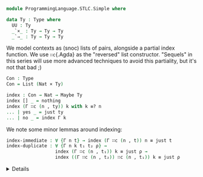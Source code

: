 <!--
```agda
open import 1Lab.Type
open import 1Lab.Path


open import Data.Nat

open import Data.Maybe
open import Data.List

open import Data.Bool

open import Data.Dec

open import Data.Sum

```
-->

```agda
module ProgrammingLanguage.STLC.Simple where
```

```agda
data Ty : Type where
  UU : Ty
  _`×_ : Ty → Ty → Ty
  _`⇒_ : Ty → Ty → Ty
```

We model contexts as (snoc) lists of pairs, alongside a partial
index function. We use `∷c`{.Agda} as the "reversed" list constructor.
"Sequels" in this series will use more advanced techniques to avoid
this partiality, but it's not that bad ;)

```agda
Con : Type
Con = List (Nat × Ty)
```

<!--
```agda
infixl 10 _∷c_
pattern _∷c_ Γ x = x ∷ Γ
```
-->

```agda
index : Con → Nat → Maybe Ty
index [] _ = nothing
index (Γ ∷c (n , ty)) k with k ≡? n
... | yes _ = just ty
... | no _ = index Γ k
```

We note some minor lemmas around indexing:
```agda
index-immediate : ∀ {Γ n t} → index (Γ ∷c (n , t)) n ≡ just t
index-duplicate : ∀ {Γ n k t₁ t₂ ρ} →
                  index (Γ ∷c (n , t₁)) k ≡ just ρ →
                  index ((Γ ∷c (n , t₂)) ∷c (n , t₁)) k ≡ just ρ
```
<details>
```agda
index-immediate {Γ} {n} {t} with n ≡? n
... | yes a = refl
... | no ¬a = absurd (¬a refl)

index-duplicate {Γ} {n} {k} {t₁} {t₂} {ρ} q with k ≡? n
... | yes a = q
... | no ¬a with k ≡? n
... | yes b = absurd (¬a b)
... | no ¬b = q
```
</details>


Then, expressions: we have variables, functions and application,
pairs and projections, and the unit type.

```agda
data Expr : Type where
  ` : Nat → Expr
  `λ : Nat → Expr → Expr
  `$ : Expr → Expr → Expr
  `⟨_,_⟩ :  Expr → Expr → Expr
  `π₁ : Expr → Expr
  `π₂ : Expr → Expr
  `U : Expr
```

<details><summary>Some application lemmas, for convinience.</summary>
```agda
`$-apₗ : ∀ {a b x} → a ≡ b → `$ a x ≡ `$ b x
`$-apᵣ : ∀ {f a b} → a ≡ b → `$ f a ≡ `$ f b

`$-apₗ {x = x} a≡b = ap (λ k → `$ k x) a≡b
`$-apᵣ {f = f} a≡b = ap (λ k → `$ f k) a≡b
```
</details>

We must then define a relation to assign types to expressions, which
we will notate `Γ ⊢ tm ⦂ ty`{.Agda}:

<!--
```agda
infix 3 _⊢_⦂_
```
-->

```agda
data _⊢_⦂_ : Con → Expr → Ty → Type where
```

We say that a variable $n$ has a type $\tau$ in context $\Gamma$
if `index Γ n ≡ just τ`{.Agda}.

```agda
  `⊢ : ∀ {Γ τ} (n : Nat) →
       index Γ n ≡ just τ →
       Γ ⊢ ` n ⦂ τ
```

For lambda abstraction, if an expression $\text{body}$ extended with a variable $v$
of type $\tau$ has type $\rho$, we say that $λ\, v.\,\text{body}$ has type
$\tau \to \rho$.

```agda
  `λ⊢ : ∀ {Γ n body τ ρ} →
        Γ ∷c (n , τ) ⊢ body ⦂ ρ →
        Γ ⊢ `λ n body ⦂ τ `⇒ ρ
```

If an expression $f$ has type $\tau \to \rho$, and
an expression $x$ has type $\tau$, then the application $f\, x$ (written here as $\$ f x$) has type $\rho$.

```agda
  `·⊢ : ∀ {Γ f x τ ρ} →
        Γ ⊢ f ⦂ τ `⇒ ρ →
        Γ ⊢ x ⦂ τ →
        Γ ⊢ `$ f x ⦂ ρ
```

The rest of the formers follow these patterns:
```agda
  `⟨,⟩⊢ : ∀ {Γ a b τ ρ} →
          Γ ⊢ a ⦂ τ →
          Γ ⊢ b ⦂ ρ →
          Γ ⊢ `⟨ a , b ⟩ ⦂ τ `× ρ
          
  `π₁⊢ :  ∀ {Γ a τ ρ} →
          Γ ⊢ a ⦂ τ `× ρ →
          Γ ⊢ `π₁ a ⦂ τ
          
  `π₂⊢ :  ∀ {Γ a τ ρ} →
          Γ ⊢ a ⦂ τ `× ρ →
          Γ ⊢ `π₂ a ⦂ ρ
          
  `U⊢ :   ∀ {Γ} →
          Γ ⊢ `U ⦂ UU
```

This completes our typing relation. We can now show that some given
program has some given type, for example:

<!--
```agda
module Example-1 where
```
-->

```agda
  const : Expr
  const = `λ 0 (`λ 1 (` 0))

  const-is-UU⇒UU⇒UU : [] ⊢ const ⦂ UU `⇒ (UU `⇒ UU)
  const-is-UU⇒UU⇒UU = `λ⊢ (`λ⊢ (`⊢ 0 refl))
```

The astute amongst you may note that the typing derivation looks
suspiciously similar to the term itself - this will be explored later
in the series.

Now we will take a slight detour, and define what it means for
an expression to be a **value**. This will come in useful in a second!
For right now, we note that a value is something that cannot be
reduced further - in our case, variables, lambda abstractions, pairs,
and unit.

```agda
data Value : Expr → Type where
  v-var : ∀ n → Value (` n)
  v-λ : ∀ n body → Value (`λ n body)
  v-⟨,⟩ : ∀ a b → Value (`⟨ a , b ⟩)
  v-U : Value `U
```

Our next goal is to now define a "step" relation,
which dictates that a term $x$ may, through a reduction, step to
another expression $x'$ that represents one "step" of evaluation.
. This is how we will
define the evaluation of our expressions. Before we can define
reduction, we need to define substitution, so that we may turn an
expression like $(\lambda x. f\,x) y$ into $f\,y$. We notate the
substitution of a variable $n$ for an expression $e$ in another
expression $f$ as `f [ n := e ]`{.Agda}. The method of substitution
we implement is called **capture-avoiding substitution**.

<!--
```agda
infix 2 _[_:=_]
```
-->

```agda
_[_:=_] : Expr → Nat → Expr → Expr
```
If a variable x is equal to the variable we are substituing for, n,
we return the new expression. Else, the variable unchanged.
```agda
` x [ n := e ] with x ≡? n
... | yes _ = e
... | no _ = ` x 
```

Here is why it's called capture-avoiding: if our lambda binds the
variable name again, we don't substitute inside. In other words, the
substituion `(λ y. y) y [y := k]`{.Agda} yields `(λ y. y) k`{.Agda},
not `(λ y. k) k`{.Agda}.

```agda
`λ x f [ n := e ] with x ≡? n
... | yes _ = `λ x f
... | no _ = `λ x (f [ n := e ])
```
In all other cases, we simply "move" the substition into all
subexpressions. (Or, do nothing.)
```agda
`$ f x [ n := e ] = `$ (f [ n := e ]) (x [ n := e ])
`⟨ a , b ⟩ [ n := e ] = `⟨ a [ n := e ] , b [ n := e ] ⟩
`π₁ a [ n := e ] = `π₁ (a [ n := e ])
`π₂ a [ n := e ] = `π₂ (a [ n := e ])
`U [ n := e ] = `U
```

Now, we define our step relation proper.

```agda
data Step : Expr → Expr → Type where
```

The act of turning an application $(λ\,y. y)\,x$ into $x$ is called
β-reduction for lambda terms. We require $x$ to be a value in order
to keep reduction deterministic -- this will be elaborated on in
a moment.
```agda
  λ-β : ∀ {n body x} →
        Value x →
        Step (`$ (`λ n body) x) (body [ n := x ])
```

Likewise, reducing projections on a pair is called β-reduction for
pairs.

```agda
  π₁-β : ∀ {a b} →
       Step (`π₁ `⟨ a , b ⟩) a
  π₂-β : ∀ {a b} →
       Step (`π₂ `⟨ a , b ⟩) b
```

We also have two reductions that can step "inside" projections, which
we will call ξ rules.

```agda
  ξ-π₁ : ∀ {a₁ a₂} →
       Step a₁ a₂ →
       Step (`π₁ a₁) (`π₁ a₂)

  ξ-π₂ : ∀ {a₁ a₂} →
       Step a₁ a₂ →
       Step (`π₂ a₁) (`π₂ a₂)
```

Likewise, we have one that can step inside an application, on
the left hand side.
```agda
  `$-ξₗ : ∀ {f₁ f₂ x} →
       Step f₁ f₂ →
       Step (`$ f₁ x) (`$ f₂ x)
```
We also include a rule for stepping on the right hand side, requiring
the left to be a value first. This, combined with the value requirement
of the `λ-β`{.Agda} rule, keep our evaluation **deterministic**, forcing
that evaluation should take place from left to right. We will prove
this later.


```agda
  `$-ξᵣ : ∀ {f x₁ x₂} →
       Value f →
       Step x₁ x₂ →
       Step (`$ f x₁) (`$ f x₂)
```

These are all of our step rules! The STLC is indeed very simple.
We can now show that, say, an identity function applied to something
reduces properly:
<!--
```agda
module Example-2 where
```
-->

```agda
  our-id : Expr
  our-id = `λ 0 (` 0)

  pair : Expr
  pair = `⟨ `U , `U ⟩

  id-app : Expr
  id-app = `$ our-id pair

  id-app-step : Step id-app pair
  id-app-step = λ-β (v-⟨,⟩ `U `U)
```

TODO: Refl Trans closure of Step

## The big two properties

The two "big" properties about the STLC we wish to prove are called
**progress** and **preservation**. Progress states that any
given term is either done (a value), or can take another step.
Preservation states that if a well typed expression $x$ steps to another $x'$,
they have the same type (i.e., stepping preserves type.)

The first step in proving these is showing that a "proper" substituion
preserves types. If a term $tm$ has type $\tau$ when extended
with a variable $n$ of type $\rho$, then substituting any expression
of type $\rho$ for $n$ preserves the type of $tm$. To prove this,
we first show that renaming preserves types - if $\Gamma$ and $\Delta$
are contexts, and for every index in $\Gamma$, $\Delta$ gives the
same type, then any term with a type under $\Gamma$ has the same
type under $\Delta$.

```agda
rename : ∀ {Γ Δ} →
         (∀ n ty → index Γ n ≡ just ty → index Δ n ≡ just ty) →
         (∀ tm ty → Γ ⊢ tm ⦂ ty → Δ ⊢ tm ⦂ ty)
```

Variables are fairly straightforward - we simply apply our renaming
function.

```agda
rename {Γ} {Δ} f (` x) ty (`⊢ .x n) = `⊢ x (f x ty n)
```

Lambda abstractions are more complex - we need to extend our renaming
function to encompass the new abstraction.

```agda
rename {Γ} {Δ} f (`λ x tm) ty (`λ⊢ {τ = τ} {ρ = ρ} Γ⊢) = `λ⊢ (rename f' tm ρ Γ⊢)
  where
    f' : (n : Nat) (ty : Ty) →
          index (Γ ∷c (x , τ)) n ≡ just ty →
          index (Δ ∷c (x , τ)) n ≡ just ty
    f' n ty Γ≡ with n ≡? x
    ... | yes x≡n = Γ≡
    ... | no p = f n ty Γ≡
```

Everything else is straightforward, as in the substitution case.

```agda
rename {Γ} {Δ} f (`$ f' x) ty (`·⊢ {τ = τ} Γ⊢₁ Γ⊢₂) =
  `·⊢ (rename f f' (τ `⇒ ty) Γ⊢₁) (rename f x τ Γ⊢₂)
  
rename {Γ} {Δ} f `⟨ a , b ⟩ ty (`⟨,⟩⊢ {τ = τ} {ρ = ρ} Γ⊢₁ Γ⊢₂) =
  `⟨,⟩⊢ (rename f a τ Γ⊢₁) (rename f b ρ Γ⊢₂)
  
rename {Γ} {Δ} f (`π₁ tm) ty (`π₁⊢ {ρ = ρ} Γ⊢) = `π₁⊢ (rename f tm (ty `× ρ) Γ⊢)
rename {Γ} {Δ} f (`π₂ tm) ty (`π₂⊢ {τ = τ} Γ⊢) = `π₂⊢ (rename f tm (τ `× ty) Γ⊢)
rename {Γ} {Δ} f `U ty `U⊢ = `U⊢
```

Another few lemmas! This time about shuffling and dropping names
in the context.
```agda
duplicates-are-ok : ∀ {Γ n t₁ t₂ bd typ} →
                        Γ ∷c (n , t₂) ∷c (n , t₁) ⊢ bd ⦂ typ →
                        Γ ∷c (n , t₁) ⊢ bd ⦂ typ
variable-swap : ∀ {Γ n k t₁ t₂ bd typ} →
                ¬ n ≡ k →
                Γ ∷c (n , t₁) ∷c (k , t₂) ⊢ bd ⦂ typ →
                Γ ∷c (k , t₂) ∷c (n , t₁) ⊢ bd ⦂ typ                        
                    
```
<details>
```agda
variable-swap {Γ} {n} {k} {t₁} {t₂} {x} {typ} ¬n≡k Γ⊢ = rename f x typ Γ⊢ 
  where
    f : (z : Nat) (ty : Ty) →
         index (Γ ∷c (n , t₁) ∷c (k , t₂)) z ≡ just ty →
         index (Γ ∷c (k , t₂) ∷c (n , t₁)) z ≡ just ty
    f z ty x with z ≡? n in eq
    ... | no ¬z≡n = h
      where
        h : (index (Γ ∷c (k , t₂)) z) ≡ just ty
        h with z ≡? k
        ... | yes z≡k = x
        ... | no ¬z≡k with z ≡? n
        ... | no ¬z≡n = x
    ... | yes z≡n with z ≡? k
    ... | yes z≡k = absurd (¬n≡k (sym z≡n ∙ z≡k))
    ... | no ¬z≡k with z ≡? n
    ... | yes z≡n = x
    ... | no ¬z≡n = absurd (¬z≡n z≡n)

duplicates-are-ok {Γ} {n} {t₁} {t₂} {bd} {typ} Γ⊢ =
  rename f bd typ Γ⊢
  where
    f : (k : Nat) (ty : Ty) →
         index (Γ ∷c (n , t₂) ∷c (n , t₁)) k ≡ just ty →
         index (Γ ∷c (n , t₁)) k ≡ just ty
    f k ty x with k ≡? n
    ... | yes k≡n = x
    ... | no ¬k≡n with k ≡? n
    ... | yes k≡n = absurd (¬k≡n k≡n)
    ... | no ¬k≡n = x
```
</details>

We need one additional important lemma - weaking. It says that if a term has a
type in the empty context, it also has that type in any other context.
This turns out to be a special case of renaming, where we get an
absurdity from considering that `index [] n ≡ just τ`{.Agda}, for any $n$
and $\tau$.

```agda
weakening : ∀ {Γ tm ty} →
              [] ⊢ tm ⦂ ty →
              Γ  ⊢ tm ⦂ ty
weakening {Γ} {tm} {ty} []⊢ = rename f tm ty []⊢
  where
    f : (n : Nat) (τ : Ty) → index [] n ≡ just τ → index Γ n ≡ just τ
    f _ _ x = absurd (nothing≠just x)
```

Now with renaming under our belt, we can prove substitution proper
preserves types. Note that the substitute's type must exist in
the empty context, to prevent conflicts of variables.

```agda
subst-pres : ∀ {Γ n t bd typ s} →
               [] ⊢ s ⦂ t → 
               Γ ∷c (n , t) ⊢ bd ⦂ typ →
               Γ ⊢ bd [ n := s ] ⦂ typ
```

In the case of variables, we use weakening for the substituion itself,
to embed our term `s`{.Agda} into the context $\Gamma$.

```agda
subst-pres {Γ} {n} {t} {` x} {typ} {s} s⊢ (`⊢ .x k) with x ≡? n
... | yes _ = weakening (subst (λ ρ → [] ⊢ s ⦂ ρ) (just-inj k) s⊢)
... | no _  = `⊢ x k
```

Lambda abstraction is once again slightly annoying. Handling the case
where the names are equal requires some removing of duplicates in the
context, and where they are not equal requires some shuffling. 

```agda
subst-pres {Γ} {n} {t} {`λ x bd} {typ} {s} s⊢ (`λ⊢ {τ = τ} {ρ = ρ} Γ⊢) with x ≡? n
... | yes x≡n = `λ⊢ (duplicates-are-ok
                      (subst (λ k → Γ ∷c _ ∷c _ ⊢ bd ⦂ ρ) (sym x≡n) Γ⊢))
... | no ¬x≡n = `λ⊢ (subst-pres s⊢ (variable-swap (λ x≡n → ¬x≡n (sym x≡n)) Γ⊢))
```

The rest proceeds nicely.

```agda
subst-pres {Γ} {n} {t} {`$ bd bd₁} {typ} {s} s⊢ (`·⊢ Γ⊢₁ Γ⊢₂) =
  `·⊢ (subst-pres s⊢ Γ⊢₁) (subst-pres s⊢ Γ⊢₂)
subst-pres {Γ} {n} {t} {`⟨ a , b ⟩} {typ} {s} s⊢ (`⟨,⟩⊢ Γ⊢₁ Γ⊢₂) =
  `⟨,⟩⊢ (subst-pres s⊢ Γ⊢₁) (subst-pres s⊢ Γ⊢₂)
subst-pres {Γ} {n} {t} {`π₁ bd} {typ} {s} s⊢ (`π₁⊢ Γ⊢) = `π₁⊢ (subst-pres s⊢ Γ⊢)
subst-pres {Γ} {n} {t} {`π₂ bd} {typ} {s} s⊢ (`π₂⊢ Γ⊢) = `π₂⊢ (subst-pres s⊢ Γ⊢)
subst-pres {Γ} {n} {t} {`U} {typ} {s} s⊢ `U⊢ = `U⊢
```

We'll do preservation first, which follows very easily from the
lemmas we've already defined:

```agda
preservation : ∀ {x₁ x₂ typ} →
               Step x₁ x₂ →
               [] ⊢ x₁ ⦂ typ →
               [] ⊢ x₂ ⦂ typ
               
preservation (λ-β p) (`·⊢ (`λ⊢ ⊢f) ⊢x) = subst-pres ⊢x ⊢f
preservation π₁-β (`π₁⊢ (`⟨,⟩⊢ ⊢a ⊢b)) = ⊢a
preservation π₂-β (`π₂⊢ (`⟨,⟩⊢ ⊢a ⊢b)) = ⊢b
preservation (ξ-π₁ step) (`π₁⊢ ⊢a) = `π₁⊢ (preservation step ⊢a)
preservation (ξ-π₂ step) (`π₂⊢ ⊢b) = `π₂⊢ (preservation step ⊢b)
preservation (`$-ξₗ step) (`·⊢ ⊢f ⊢x) = `·⊢ (preservation step ⊢f) ⊢x
preservation (`$-ξᵣ val step) (`·⊢ ⊢f ⊢x) = `·⊢ ⊢f (preservation step ⊢x)
```

Then, progress, noting that the expression must be well typed. We
define progress as a datatype, as it's much nicer to work with.

```agda
data Progress (M : Expr): Type where
  going : ∀ {N} →
               Step M N →
               Progress M
  done : Value M → Progress M                 
```

Then, progress reduces to mostly a lot of case analysis.

```agda
progress : ∀ {x ty} →
           [] ⊢ x ⦂ ty →
           Progress x
           
progress (`⊢ n n∈) = absurd (nothing≠just n∈)

progress (`λ⊢ {n = n} {body = body} ⊢x) = done (v-λ n body)

progress (`·⊢ ⊢f ⊢x) with progress ⊢f
... | going next-f = going (`$-ξₗ next-f)
... | done vf with progress ⊢x
... |   going next-x = going (`$-ξᵣ vf next-x)
... |   done vx with ⊢f
... |     `⊢ n n∈ = absurd (nothing≠just n∈)
... |     `λ⊢ f = going (λ-β vx)

progress (`⟨,⟩⊢ {a = a} {b = b} ⊢a ⊢b) = done (v-⟨,⟩ a b)

progress (`π₁⊢ {a = a} ⊢x) with progress ⊢x
... | going next = going (ξ-π₁ next)
... | done (v-⟨,⟩ a b) = going π₁-β
... | done (v-var n) with ⊢x
... |   `⊢ _ x∈ = absurd (nothing≠just x∈)

progress (`π₂⊢ ⊢x) with progress ⊢x
... | going next = going (ξ-π₂ next)
... | done (v-⟨,⟩ a b) = going π₂-β
... | done (v-var n) with ⊢x
... |   `⊢ _ x∈ = absurd (nothing≠just x∈)

progress `U⊢ = done v-U
```

There's our big two properties! As promised, we'll also now prove
that our step relation is deterministic -- there is only one
step that can be applied at any given time. This is also equivalent
to saying that if some term $x$ steps to $x_{1}$ and also to $x_{2}$,
then $x_{1} ≡ x_{2}$.

We do this with the help of a lemma that states values do not step to
anything.
```agda
value-¬step : ∀ {x y} →
              Value x →
              ¬ (Step x y)
```
<details>
```agda
value-¬step (v-var n) ()
value-¬step (v-λ n body) ()
value-¬step (v-⟨,⟩ a b) ()
value-¬step v-U ()
```
</details>

```agda
deterministic : ∀ {x ty x₁ x₂} →
                [] ⊢ x ⦂ ty →
                Step x x₁ →
                Step x x₂ →
                x₁ ≡ x₂
                
deterministic (`·⊢ ⊢f ⊢x) (λ-β vx₁) (λ-β vx₂) = refl
deterministic (`·⊢ ⊢f ⊢x) (λ-β vx) (`$-ξᵣ x b) = absurd (value-¬step vx b)
deterministic (`·⊢ ⊢f ⊢x) (`$-ξₗ →x₁) (`$-ξₗ →x₂) =
  `$-apₗ (deterministic ⊢f →x₁ →x₂)
  
deterministic (`·⊢ ⊢f ⊢x) (`$-ξₗ →x₁) (`$-ξᵣ vx →x₂) = absurd (value-¬step vx →x₁)
deterministic (`·⊢ ⊢f ⊢x) (`$-ξᵣ vx₁ →x₁) (λ-β vx₂) = absurd (value-¬step vx₂ →x₁)
deterministic (`·⊢ ⊢f ⊢x) (`$-ξᵣ vx →x₁) (`$-ξₗ →x₂) = absurd (value-¬step vx →x₂)
deterministic (`·⊢ ⊢f ⊢x) (`$-ξᵣ _ →x₁) (`$-ξᵣ _ →x₂) =
  `$-apᵣ (deterministic ⊢x →x₁ →x₂)
  
deterministic (`π₁⊢ ⊢x) π₁-β π₁-β = refl
deterministic (`π₁⊢ ⊢x) (ξ-π₁ →x₁) (ξ-π₁ →x₂) = ap `π₁ (deterministic ⊢x →x₁ →x₂)
deterministic (`π₂⊢ ⊢x) π₂-β π₂-β = refl
deterministic (`π₂⊢ ⊢x) (ξ-π₂ →x₁) (ξ-π₂ →x₂) = ap `π₂ (deterministic ⊢x →x₁ →x₂)
```
